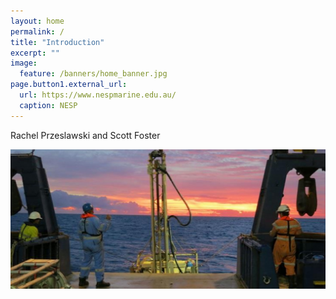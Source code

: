 ```yaml
---
layout: home
permalink: /
title: "Introduction"
excerpt: ""
image:
  feature: /banners/home_banner.jpg
page.button1.external_url:
  url: https://www.nespmarine.edu.au/
  caption: NESP
---
```


Rachel Przeslawski and Scott Foster

![image alt text](images/Introduction.jpg)
